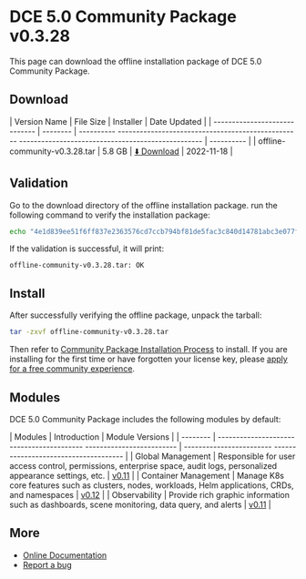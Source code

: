 # DCE 5.0 Community Package v0.3.28

This page can download the offline installation package of DCE 5.0 Community Package.

## Download

| Version Name | File Size | Installer | Date Updated |
| ----------------------------- | -------- | ---------- -------------------------------------------------- -------------------------------------------------- | ---------- |
| offline-community-v0.3.28.tar | 5.8 GB | [:arrow_down: Download](https://proxy-qiniu-download-public.daocloud.io/DaoCloud_Enterprise/dce5/offline-community-v0.3.28.tar ) | 2022-11-18 |

## Validation

Go to the download directory of the offline installation package. run the following command to verify the installation package:

```sh
echo "4e1d839ee51f6ff837e2363576cd7ccb794bf81de5fac3c840d14781abc3e077f9014466a3f21d29b83af12643e59e4fa310ecd08831266d2b361ba9e9b81933 offline-community-v0.3.28.tar" | sha512sum -c
```

If the validation is successful, it will print:

```none
offline-community-v0.3.28.tar: OK
```

## Install

After successfully verifying the offline package, unpack the tarball:

```sh
tar -zxvf offline-community-v0.3.28.tar
```

Then refer to [Community Package Installation Process](../../install/intro.md#_2) to install.
If you are installing for the first time or have forgotten your license key, please [apply for a free community experience](../../dce/license0.md).

## Modules

DCE 5.0 Community Package includes the following modules by default:

| Modules | Introduction | Module Versions |
| -------- | ----------------------------------------- ------------------------- | ------------------------ ------------------------------------- |
| Global Management | Responsible for user access control, permissions, enterprise space, audit logs, personalized appearance settings, etc. | [v0.11](../../ghippo/intro/release-notes.md#v011) |
| Container Management | Manage K8s core features such as clusters, nodes, workloads, Helm applications, CRDs, and namespaces | [v0.12](../../kpanda/intro/release-notes.md#v012) |
| Observability | Provide rich graphic information such as dashboards, scene monitoring, data query, and alerts | [v0.11](../../insight/intro/releasenote.md#v011) |

## More

- [Online Documentation](../../dce/what.md)
- [Report a bug](https://github.com/DaoCloud/DaoCloud-docs/issues)